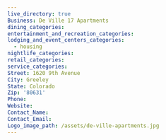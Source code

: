 ```yaml
---
live_directory: true
Business: De Ville 17 Apartments
dining_categories:
entertainment_and_recreation_categories:
lodging_and_event_centers_categories:
  - housing
nightlife_categories:
retail_categories:
service_categories:
Street: 1620 9th Avenue
City: Greeley
State: Colorado
Zip: '80631'
Phone:
Website:
Contact_Name:
Contact_Email:
Logo_image_path: /assets/de-ville-apartments.jpg
---
```


